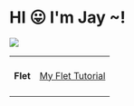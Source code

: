 <html>
  <head>
    <body>
    <h1>HI 😛 I'm Jay ~!</h1>
      <table>
        <img src = "noname.png">
        <tr align = "center">
          <td><h4>Flet</h4></td><td><a href = "https://github.com/Suk0803/Flet-tutorial">My Flet Tutorial</a></td>
        </tr>
      </table>
    </body>
  </head>
</html>
